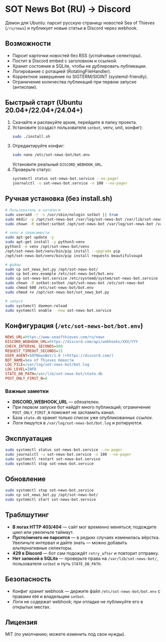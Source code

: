 # SOT News Bot (RU) → Discord

Демон для Ubuntu: парсит русскую страницу новостей Sea of Thieves (`/ru/news`) и публикует новые статьи в Discord через webhook.

## Возможности
- Парсит карточки новостей без RSS (устойчивые селекторы).
- Постит в Discord embed с заголовком и ссылкой.
- Хранит состояние в SQLite, чтобы не дублировать публикации.
- Логирование с ротацией (RotatingFileHandler).
- Корректное завершение по SIGTERM/SIGINT (systemd-friendly).
- Ограничение количества публикаций при первом запуске (антиспам).

## Быстрый старт (Ubuntu 20.04+/22.04+/24.04+)
1. Скачайте и распакуйте архив, перейдите в папку проекта.
2. Установите (создаст пользователя `sotbot`, venv, unit, конфиг):
   ```bash
   sudo ./install.sh
   ```
3. Отредактируйте конфиг:
   ```bash
   sudo nano /etc/sot-news-bot/bot.env
   ```
   Установите реальный `DISCORD_WEBHOOK_URL`.
4. Проверьте статус:
   ```bash
   systemctl status sot-news-bot.service --no-pager
   journalctl -u sot-news-bot.service -n 100 --no-pager
   ```

## Ручная установка (без install.sh)
```bash
# Пользователь и каталоги
sudo useradd -r -s /usr/sbin/nologin sotbot || true
sudo mkdir -p /opt/sot-news-bot /var/log/sot-news-bot /var/lib/sot-news-bot /etc/sot-news-bot
sudo chown -R sotbot:sotbot /opt/sot-news-bot /var/log/sot-news-bot /var/lib/sot-news-bot /etc/sot-news-bot

# venv и зависимости
sudo apt-get update -y
sudo apt-get install -y python3-venv
python3 -m venv /opt/sot-news-bot/venv
/opt/sot-news-bot/venv/bin/pip install --upgrade pip
/opt/sot-news-bot/venv/bin/pip install requests beautifulsoup4

# файлы
sudo cp sot_news_bot.py /opt/sot-news-bot/
sudo cp bot.env.example /etc/sot-news-bot/bot.env
sudo cp sot-news-bot.service /etc/systemd/system/sot-news-bot.service
sudo chown -R sotbot:sotbot /opt/sot-news-bot /etc/sot-news-bot
sudo chmod 600 /etc/sot-news-bot/bot.env
sudo chmod +x /opt/sot-news-bot/sot_news_bot.py

# запуск
sudo systemctl daemon-reload
sudo systemctl enable --now sot-news-bot.service
```

## Конфигурация (`/etc/sot-news-bot/bot.env`)
```ini
NEWS_URL=https://www.seaofthieves.com/ru/news
DISCORD_WEBHOOK_URL=https://discord.com/api/webhooks/XXX/YYY
CHECK_INTERVAL_SECONDS=900
REQUEST_TIMEOUT_SECONDS=15
USER_AGENT=SOTNewsBot/1.0 (+https://discord.com/)
BOT_NAME=Sea of Thieves Новости
LOG_FILE=/var/log/sot-news-bot/bot.log
LOG_LEVEL=INFO
STATE_DB_PATH=/var/lib/sot-news-bot/state.db
POST_ONLY_FIRST_N=8
```

### Важные заметки
- **DISCORD_WEBHOOK_URL** — обязателен.
- При первом запуске бот найдёт много публикаций; ограничение `POST_ONLY_FIRST_N` поможет не заспамить канал.
- База `state.db` хранит только список уже опубликованных ссылок.
- Логи пишутся в `/var/log/sot-news-bot/bot.log` и ротируются.

## Эксплуатация
```bash
sudo systemctl status sot-news-bot.service --no-pager
sudo journalctl -u sot-news-bot.service -n 100 --no-pager
sudo systemctl restart sot-news-bot.service
sudo systemctl stop sot-news-bot.service
```

## Обновление
```bash
sudo systemctl stop sot-news-bot.service
sudo cp sot_news_bot.py /opt/sot-news-bot/
sudo systemctl start sot-news-bot.service
```

## Траблшутинг
- **В логах HTTP 403/404** — сайт мог временно меняться; подождите цикл или увеличьте таймаут.
- **Пусто/ничего не парсится** — в редких случаях изменилась вёрстка. Увеличьте интервал и дайте знать — можно добавить альтернативные селекторы.
- **429 в Discord** — бот сам подождёт `retry_after` и повторит отправку.
- **Нет записей в SQLite** — проверьте права на `/var/lib/sot-news-bot/`, пользователя `sotbot` и путь `STATE_DB_PATH`.

## Безопасность
- Конфиг хранит webhook — держите файл `/etc/sot-news-bot/bot.env` с правами `600` и владельцем `sotbot`.
- Логи не содержат webhook; при отладке не публикуйте его в открытых местах.

## Лицензия
MIT (по умолчанию; можете изменить под свои нужды).
